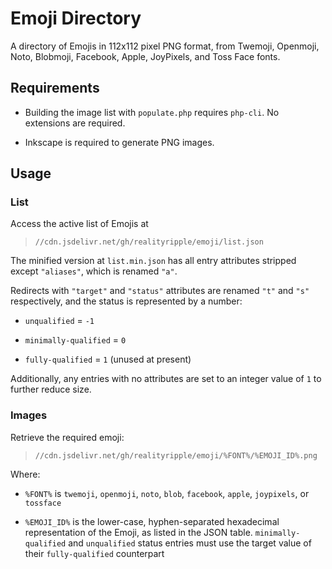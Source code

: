 # Emoji Directory
A directory of Emojis in 112x112 pixel PNG format, from Twemoji, Openmoji, Noto, Blobmoji, Facebook, Apple, JoyPixels, and Toss Face fonts.  

## Requirements
 - Building the image list with `populate.php` requires `php-cli`. No extensions are required.  
 
 - Inkscape is required to generate PNG images.  

## Usage

### List
Access the active list of Emojis at  
 > `//cdn.jsdelivr.net/gh/realityripple/emoji/list.json`  

The minified version at `list.min.json` has all entry attributes stripped except `"aliases"`, which is renamed `"a"`.  

Redirects with `"target"` and `"status"` attributes are renamed `"t"` and `"s"` respectively, and the status is represented by a number:  
 - `unqualified` = `-1`  
 
 - `minimally-qualified` = `0`  
 
 - `fully-qualified` = `1` (unused at present)  

Additionally, any entries with no attributes are set to an integer value of `1` to further reduce size.  

### Images
Retrieve the required emoji:  
 > `//cdn.jsdelivr.net/gh/realityripple/emoji/%FONT%/%EMOJI_ID%.png`  

Where:  

 - `%FONT%` is `twemoji`, `openmoji`, `noto`, `blob`, `facebook`, `apple`, `joypixels`, or `tossface`  

 - `%EMOJI_ID%` is the lower-case, hyphen-separated hexadecimal representation of the Emoji, as listed in the JSON table. `minimally-qualified` and `unqualified` status entries must use the target value of their `fully-qualified` counterpart  

